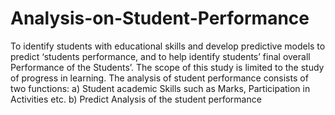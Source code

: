 # Analysis-on-Student-Performance
To identify students with educational skills and develop predictive models to predict ‘students  performance, and to help identify students’ final overall Performance of the Students’. The scope of this study is limited to the study of progress in learning. The analysis of student  performance consists of two functions: a) Student academic Skills such as Marks, Participation in Activities etc. b) Predict Analysis of the student performance
